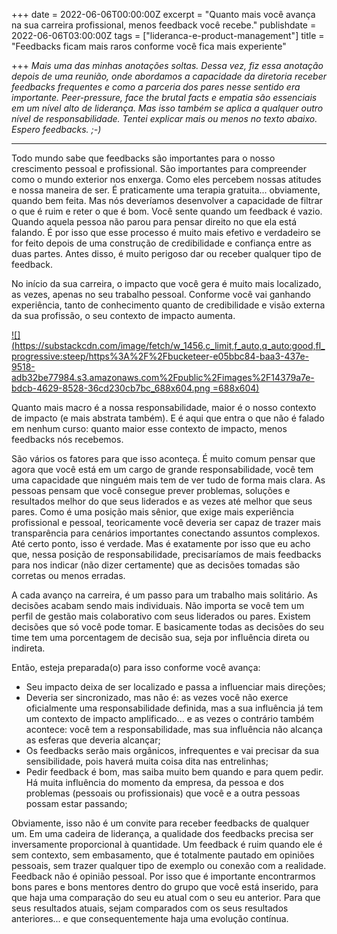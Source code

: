 +++
date = 2022-06-06T00:00:00Z
excerpt = "Quanto mais você avança na sua carreira profissional, menos feedback você recebe."
publishdate = 2022-06-06T03:00:00Z
tags = ["lideranca-e-product-management"]
title = "Feedbacks ficam mais raros conforme você fica mais experiente"

+++
_Mais uma das minhas anotações soltas. Dessa vez, fiz essa anotação depois de uma reunião, onde abordamos a capacidade da diretoria receber feedbacks frequentes e como a parceria dos pares nesse sentido era importante. Peer-pressure, face the brutal facts e empatia são essenciais em um nível alto de liderança. Mas isso também se aplica a qualquer outro nível de responsabilidade. Tentei explicar mais ou menos no texto abaixo. Espero feedbacks. ;-)_

***

Todo mundo sabe que feedbacks são importantes para o nosso crescimento pessoal e profissional. São importantes para compreender como o mundo exterior nos enxerga. Como eles percebem nossas atitudes e nossa maneira de ser. É praticamente uma terapia gratuita... obviamente, quando bem feita. Mas nós deveríamos desenvolver a capacidade de filtrar o que é ruim e reter o que é bom. Você sente quando um feedback é vazio. Quando aquela pessoa não parou para pensar direito no que ela está falando. É por isso que esse processo é muito mais efetivo e verdadeiro se for feito depois de uma construção de credibilidade e confiança entre as duas partes. Antes disso, é muito perigoso dar ou receber qualquer tipo de feedback.

No início da sua carreira, o impacto que você gera é muito mais localizado, as vezes, apenas no seu trabalho pessoal. Conforme você vai ganhando experiência, tanto de conhecimento quanto de credibilidade e visão externa da sua profissão, o seu contexto de impacto aumenta.

[![](https://substackcdn.com/image/fetch/w_1456,c_limit,f_auto,q_auto:good,fl_progressive:steep/https%3A%2F%2Fbucketeer-e05bbc84-baa3-437e-9518-adb32be77984.s3.amazonaws.com%2Fpublic%2Fimages%2F14379a7e-bdcb-4629-8528-36cd230cb7bc_688x604.png =688x604)](https://substackcdn.com/image/fetch/f_auto,q_auto:good,fl_progressive:steep/https%3A%2F%2Fbucketeer-e05bbc84-baa3-437e-9518-adb32be77984.s3.amazonaws.com%2Fpublic%2Fimages%2F14379a7e-bdcb-4629-8528-36cd230cb7bc_688x604.png)

Quanto mais macro é a nossa responsabilidade, maior é o nosso contexto de impacto (e mais abstrata também). E é aqui que entra o que não é falado em nenhum curso: quanto maior esse contexto de impacto, menos feedbacks nós recebemos.

São vários os fatores para que isso aconteça. É muito comum pensar que agora que você está em um cargo de grande responsabilidade, você tem uma capacidade que ninguém mais tem de ver tudo de forma mais clara. As pessoas pensam que você consegue prever problemas, soluções e resultados melhor do que seus liderados e as vezes até melhor que seus pares. Como é uma posição mais sênior, que exige mais experiência profissional e pessoal, teoricamente você deveria ser capaz de trazer mais transparência para cenários importantes conectando assuntos complexos. Até certo ponto, isso é verdade. Mas é exatamente por isso que eu acho que, nessa posição de responsabilidade, precisaríamos de mais feedbacks para nos indicar (não dizer certamente) que as decisões tomadas são corretas ou menos erradas.

A cada avanço na carreira, é um passo para um trabalho mais solitário. As decisões acabam sendo mais individuais. Não importa se você tem um perfil de gestão mais colaborativo com seus liderados ou pares. Existem decisões que só você pode tomar. E basicamente todas as decisões do seu time tem uma porcentagem de decisão sua, seja por influência direta ou indireta.

Então, esteja preparada(o) para isso conforme você avança:

* Seu impacto deixa de ser localizado e passa a influenciar mais direções;
* Deveria ser sincronizado, mas não é: as vezes você não exerce oficialmente uma responsabilidade definida, mas a sua influência já tem um contexto de impacto amplificado... e as vezes o contrário também acontece: você tem a responsabilidade, mas sua influência não alcança as esferas que deveria alcançar;
* Os feedbacks serão mais orgânicos, infrequentes e vai precisar da sua sensibilidade, pois haverá muita coisa dita nas entrelinhas;
* Pedir feedback é bom, mas saiba muito bem quando e para quem pedir. Há muita influência do momento da empresa, da pessoa e dos problemas (pessoais ou profissionais) que você e a outra pessoas possam estar passando;

Obviamente, isso não é um convite para receber feedbacks de qualquer um. Em uma cadeira de liderança, a qualidade dos feedbacks precisa ser inversamente proporcional à quantidade. Um feedback é ruim quando ele é sem contexto, sem embasamento, que é totalmente pautado em opiniões pessoais, sem trazer qualquer tipo de exemplo ou conexão com a realidade. Feedback não é opinião pessoal. Por isso que é importante encontrarmos bons pares e bons mentores dentro do grupo que você está inserido, para que haja uma comparação do seu eu atual com o seu eu anterior. Para que seus resultados atuais, sejam comparados com os seus resultados anteriores... e que consequentemente haja uma evolução contínua.